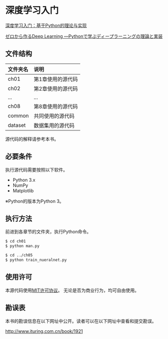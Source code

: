 # 深度学习入门

[深度学习入门：基于Python的理论与实现](https://www.amazon.cn/dp/B07FDNSJ39/)

[ゼロから作るDeep Learning ―Pythonで学ぶディープラーニングの理論と実装](https://www.amazon.co.jp/dp/4873117585/)


## 文件结构

| 文件夹名 | 说明              |
| :------- | :---------------- |
| ch01     | 第1章使用的源代码 |
| ch02     | 第2章使用的源代码 |
| ...      | ...               |
| ch08     | 第8章使用的源代码 |
| common   | 共同使用的源代码  |
| dataset  | 数据集用的源代码  |


源代码的解释请参考本书。

## 必要条件
执行源代码需要按照以下软件。

* Python 3.x
* NumPy
* Matplotlib

※Python的版本为Python 3。

## 执行方法

前进到各章节的文件夹，执行Python命令。

```bash
$ cd ch01
$ python man.py

$ cd ../ch05
$ python train_nueralnet.py
```

## 使用许可

本源代码使用[MIT许可协议](http://www.opensource.org/licenses/MIT)。
无论是否为商业行为，均可自由使用。

## 勘误表

本书的勘误信息在以下网址中公开。读者可以在以下网址中查看和提交勘误。

http://www.ituring.com.cn/book/1921


